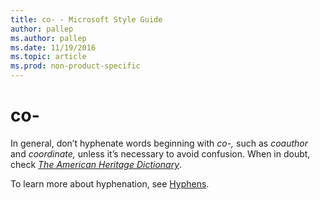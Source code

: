 ```yaml
---
title: co- - Microsoft Style Guide
author: pallep
ms.author: pallep
ms.date: 11/19/2016
ms.topic: article
ms.prod: non-product-specific
---
```


# co-

In general, don’t hyphenate words beginning with *co-,* such as *coauthor* and *coordinate,* unless it’s necessary to avoid confusion. When in doubt, check [*The American Heritage Dictionary*](https://ahdictionary.com/).

To learn more about hyphenation, see [Hyphens](/style-guide/punctuation/dashes-hyphens/hyphens).
